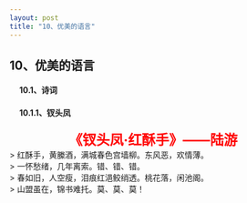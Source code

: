 ```yaml
---
layout: post
title: "10、优美的语言"
---
```


## 10、优美的语言

#### &emsp; 10.1、诗词 <br> 

#### &emsp; 10.1.1、钗头凤 <br> 
<div style="text-align: center; font-size: 24px;">
<strong style="color: red;">《钗头凤·红酥手》——陆游</strong><br>
</div>
> 红酥手，黄縢酒，满城春色宫墙柳。东风恶，欢情薄。<br>
> 一怀愁绪，几年离索。错、错、错。<br>
> 春如旧，人空瘦，泪痕红浥鲛绡透。桃花落，闲池阁。<br>
> 山盟虽在，锦书难托。莫、莫、莫！

